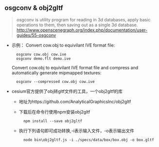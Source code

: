 ## osgconv & obj2gltf
> osgconv is utility program for reading in 3d databases, apply basic operations to them, then saving out as a single 3d database.
> http://www.openscenegraph.org/index.php/documentation/user-guides/55-osgconv

- 示例：
    Convert cow.obj to equivilant IVE format file:

        osgconv cow.obj cow.ive
        osgconv demo.flt demo.ive
    Convert cow.obj to equivilant IVE format file and compress and automatically generate mipmapped textures:

        osgconv --compressed cow.obj cow.ive

- cesium官方提供了obj转gltf文件的工具，一个obj2gltf的库
	- 地址为https://github.com/AnalyticalGraphicsInc/obj2gltf
	- 下载后在命令行使用npm安装obj2gltf

			npm install --save obj2gltf
	- 执行下列语句即可成功转换,-i表示输入文件，-o表示输出文件

 			node bin\obj2gltf.js -i ./specs/data/box/box.obj -o box.gltf